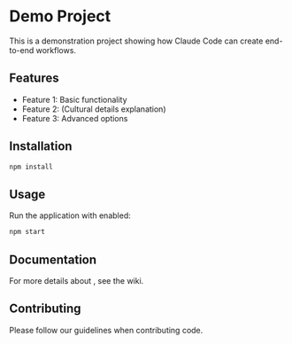 # Demo Project

This is a demonstration project showing how Claude Code can create end-to-end workflows.

## Features
- Feature 1: Basic functionality
- Feature 2:  (Cultural details explanation)
- Feature 3: Advanced options

## Installation
```bash
npm install
```

## Usage

Run the application with  enabled:

```bash  
npm start
```

## Documentation

For more details about , see the wiki.

## Contributing

Please follow our guidelines when contributing code.
